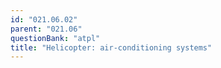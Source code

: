 ```yaml
---
id: "021.06.02"
parent: "021.06"
questionBank: "atpl"
title: "Helicopter: air-conditioning systems"
---
```

